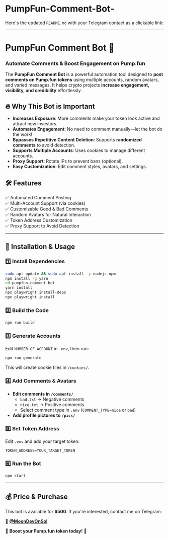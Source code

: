 # PumpFun-Comment-Bot-
Here's the updated `README.md` with your Telegram contact as a clickable link:  

---

# **PumpFun Comment Bot** 🚀  

### **Automate Comments & Boost Engagement on Pump.fun**  

The **PumpFun Comment Bot** is a powerful automation tool designed to **post comments on Pump.fun tokens** using multiple accounts, random avatars, and varied messages. It helps crypto projects **increase engagement, visibility, and credibility** effortlessly.  

## **🔥 Why This Bot is Important**  
- **Increases Exposure**: More comments make your token look active and attract new investors.  
- **Automates Engagement**: No need to comment manually—let the bot do the work!  
- **Bypasses Repetitive Content Deletion**: Supports **randomized comments** to avoid detection.  
- **Supports Multiple Accounts**: Uses cookies to manage different accounts.  
- **Proxy Support**: Rotate IPs to prevent bans (optional).  
- **Easy Customization**: Edit comment styles, avatars, and settings.  

## **🛠 Features**  
✅ Automated Comment Posting  
✅ Multi-Account Support (via cookies)  
✅ Customizable Good & Bad Comments  
✅ Random Avatars for Natural Interaction  
✅ Token Address Customization  
✅ Proxy Support to Avoid Detection  

---

## **📌 Installation & Usage**  

### **1️⃣ Install Dependencies**  
```bash
sudo apt update && sudo apt install -y nodejs npm
npm install -g yarn
cd pumpfun-comment-bot
yarn install
npx playwright install-deps
npx playwright install
```

### **2️⃣ Build the Code**  
```bash
npm run build
```

### **3️⃣ Generate Accounts**  
Edit `NUMBER_OF_ACCOUNT` in `.env`, then run:  
```bash
npm run generate
```
This will create cookie files in `/cookies/`.  

### **4️⃣ Add Comments & Avatars**  
- **Edit comments in `/comments/`**  
  - `bad.txt` → Negative comments  
  - `nice.txt` → Positive comments  
  - Select comment type in `.env` (`COMMENT_TYPE=nice` or `bad`)  
- **Add profile pictures to `/pics/`**  

### **5️⃣ Set Token Address**  
Edit `.env` and add your target token:  
```env
TOKEN_ADDRESS=YOUR_TARGET_TOKEN
```

### **6️⃣ Run the Bot**  
```bash
npm start
```

---

## **💰 Price & Purchase**  
This bot is available for **$500**. If you're interested, contact me on Telegram:  

🔗 **[@MoonDevOnSol](https://t.me/MoonDevOnSol)**  

🚀 **Boost your Pump.fun token today!** 🚀
